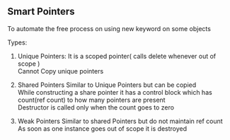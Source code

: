 ## Smart Pointers
To automate the free process on using new keyword on some objects 

Types:
1. Unique Pointers: 
    It is a scoped pointer( calls delete whenever out of scope )  
    Cannot Copy unique pointers     
    
2. Shared Pointers
    Similar to Unique Pointers but can be copied   
    While constructing a share pointer it has a control block which has count(ref count) to how many pointers are present   
    Destructor is called only when the count goes to zero 

3. Weak Pointers 
    Similar to shared Pointers but do not maintain ref count  
    As soon as one instance goes out of scope it is destroyed 